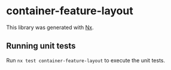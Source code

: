 # container-feature-layout

This library was generated with [Nx](https://nx.dev).

## Running unit tests

Run `nx test container-feature-layout` to execute the unit tests.
